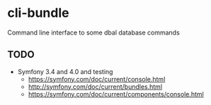 # cli-bundle
Command line interface to some dbal database commands

## TODO
* Symfony 3.4 and 4.0 and testing
  * https://symfony.com/doc/current/console.html
  * http://symfony.com/doc/current/bundles.html
  * https://symfony.com/doc/current/components/console.html
